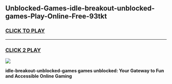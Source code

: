 
## Unblocked-Games-idle-breakout-unblocked-games-Play-Online-Free-93tkt
<h3>
<a href="https://premium76.site?title=idle-breakout-unblocked-games&ref=26A">CLICK TO PLAY</a></h3>
<hr>

<h3>
<a href="https://premium76.site?title=idle-breakout-unblocked-games&ref=26A">CLICK 2 PLAY</a>
  
</h3>

<a href="https://premium76.site?title=idle-breakout-unblocked-games&ref=26A"><img src="https://clearcache.store/games.png"></a>


**idle-breakout-unblocked-games games unblocked: Your Gateway to Fun and Accessible Online Gaming**
